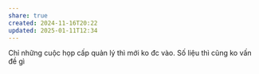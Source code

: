 ```yaml
---
share: true
created: 2024-11-16T20:22
updated: 2025-01-11T12:34
---
```

Chỉ những cuộc họp cấp quản lý thì mới ko đc vào. Số liệu thì cũng ko vấn đề gì